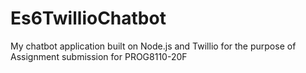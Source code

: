 # Es6TwillioChatbot
My chatbot application built on Node.js and Twillio for the purpose of Assignment submission for PROG8110-20F 
